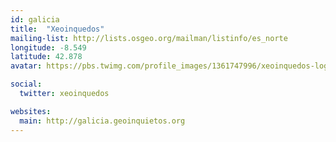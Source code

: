 ```yaml
---
id: galicia
title:  "Xeoinquedos"
mailing-list: http://lists.osgeo.org/mailman/listinfo/es_norte
longitude: -8.549
latitude: 42.878
avatar: https://pbs.twimg.com/profile_images/1361747996/xeoinquedos-logo.jpg

social:
  twitter: xeoinquedos

websites:
  main: http://galicia.geoinquietos.org
---
```

